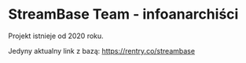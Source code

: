 # StreamBase Team - infoanarchiści

Projekt istnieje od 2020 roku.

Jedyny aktualny link z bazą: https://rentry.co/streambase
